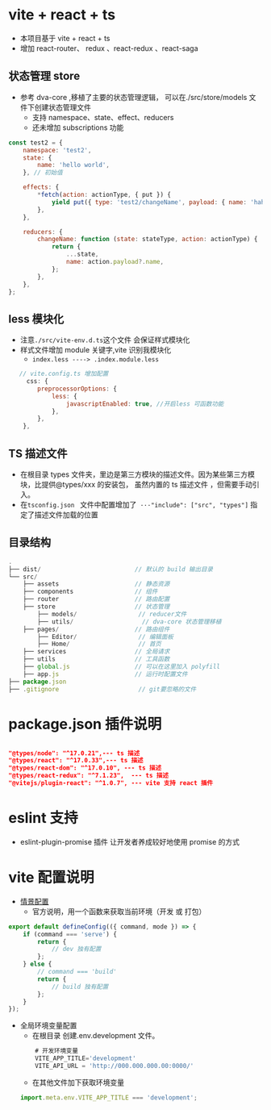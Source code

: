 # vite + react + ts

-   本项目基于 vite + react + ts
-   增加 react-router、 redux 、react-redux 、react-saga

## 状态管理 store

-   参考 dva-core ,移植了主要的状态管理逻辑， 可以在./src/store/models 文件下创建状态管理文件
    -   支持 namespace、state、effect、reducers
    -   还未增加 subscriptions 功能

```js
const test2 = {
    namespace: 'test2',
    state: {
        name: 'hello world',
    }, // 初始值

    effects: {
        *fetch(action: actionType, { put }) {
            yield put({ type: 'test2/changeName', payload: { name: 'hahahha' } });
        },
    },

    reducers: {
        changeName: function (state: stateType, action: actionType) {
            return {
                ...state,
                name: action.payload?.name,
            };
        },
    },
};
```

## less 模块化

-   注意`./src/vite-env.d.ts`这个文件 会保证样式模块化
-   样式文件增加 module 关键字,vite 识别我模块化
    -   `index.less ----> .index.module.less `

```js
   // vite.config.ts 增加配置
     css: {
        preprocessorOptions: {
            less: {
                javascriptEnabled: true, //开启less 可函数功能
            },
        },
    },
```

## TS 描述文件

-   在根目录 types 文件夹，里边是第三方模块的描述文件。因为某些第三方模块，比提供@types/xxx 的安装包，
    虽然内置的 ts 描述文件 ，但需要手动引入。
-   在`tsconfig.json ` 文件中配置增加了` ···"include": ["src", "types"]` 指定了描述文件加载的位置

## 目录结构

```js
.
├── dist/                          // 默认的 build 输出目录
└── src/
    ├── assets                     // 静态资源
    ├── components                 // 组件
    ├── router                     // 路由配置
    ├── store                      // 状态管理
        ├── models/                 // reducer文件
        ├── utils/                   // dva-core 状态管理移植
    ├── pages/                     // 路由组件
        ├── Editor/                 // 编辑面板
        ├── Home/                   // 首页
    ├── services                   // 全局请求
    ├── utils                      // 工具函数
    ├── global.js                  // 可以在这里加入 polyfill
    ├── app.js                     // 运行时配置文件
├── package.json
├── .gitignore                      // git要忽略的文件

```

# package.json 插件说明

```json

"@types/node": "^17.0.21",--- ts 描述
"@types/react": "^17.0.33",--- ts 描述
"@types/react-dom": "^17.0.10", --- ts 描述
"@types/react-redux": "^7.1.23",  --- ts 描述
"@vitejs/plugin-react": "^1.0.7", --- vite 支持 react 插件
```

# eslint 支持

-   eslint-plugin-promise 插件
    让开发者养成较好地使用 promise 的方式

# vite 配置说明

-   [情景配置](https://vitejs.cn/config/#config-intellisense)
    -   官方说明，用一个函数来获取当前环境（开发 或 打包）

```js
export default defineConfig(({ command, mode }) => {
    if (command === 'serve') {
        return {
            // dev 独有配置
        };
    } else {
        // command === 'build'
        return {
            // build 独有配置
        };
    }
});
```

-   全局环境变量配置
    -   在根目录 创建.env.development 文件。
    ```js
        # 开发环境变量
        VITE_APP_TITLE='development'
        VITE_API_URL = 'http://000.000.000.00:0000/'
    ```
    -   在其他文件加下获取环境变量
    ```js
    import.meta.env.VITE_APP_TITLE === 'development';
    ```
